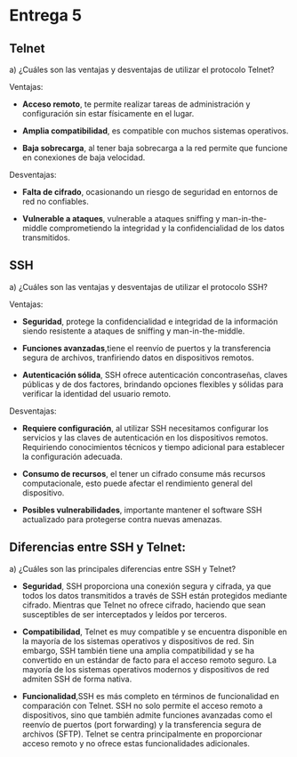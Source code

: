 # Entrega 5

## Telnet

a)  ¿Cuáles son las ventajas y desventajas de utilizar el protocolo Telnet?

Ventajas:
- **Acceso remoto**, te permite realizar tareas de administración y configuración sin estar físicamente en el lugar.

- **Amplia compatibilidad**, es compatible con muchos sistemas operativos.

- **Baja sobrecarga**, al tener baja sobrecarga a la red permite que funcione en conexiones de baja velocidad.
    
Desventajas:
- **Falta de cifrado**, ocasionando un riesgo de seguridad en entornos de red no confiables.

- **Vulnerable a ataques**, vulnerable a ataques sniffing y man-in-the-middle comprometiendo la integridad y la confidencialidad de los datos transmitidos.

## SSH

a)  ¿Cuáles son las ventajas y desventajas de utilizar el protocolo SSH?

Ventajas:
- **Seguridad**, protege la confidencialidad e integridad de la información siendo resistente a ataques de sniffing y man-in-the-middle.

- **Funciones avanzadas**,tiene el reenvío de puertos y la transferencia segura de archivos, tranfiriendo datos en dispositivos remotos.

- **Autenticación sólida**, SSH ofrece autenticación concontraseñas, claves públicas y de dos factores, brindando opciones flexibles y sólidas para verificar la identidad del usuario remoto.

Desventajas:

- **Requiere configuración**, al utilizar SSH necesitamos configurar los servicios y las claves de autenticación en los dispositivos remotos. Requiriendo conocimientos técnicos y tiempo adicional para establecer la configuración adecuada.

- **Consumo de recursos**, el tener un cifrado consume más recursos computacionale, esto puede afectar el rendimiento general del dispositivo.

- **Posibles vulnerabilidades**, importante mantener el software SSH actualizado para protegerse contra nuevas amenazas.


## Diferencias entre SSH y Telnet:

a) ¿Cuáles son las principales diferencias entre SSH y Telnet?

- **Seguridad**, SSH proporciona una conexión segura y cifrada, ya que todos los datos transmitidos a través de SSH están protegidos mediante cifrado. Mientras que Telnet no ofrece cifrado, haciendo que sean susceptibles de ser interceptados y leídos por terceros.

- **Compatibilidad**, Telnet es muy compatible y se encuentra disponible en la mayoría de los sistemas operativos y dispositivos de red. Sin embargo, SSH también tiene una amplia compatibilidad y se ha convertido en un estándar de facto para el acceso remoto seguro. La mayoría de los sistemas operativos modernos y dispositivos de red admiten SSH de forma nativa.

- **Funcionalidad**,SSH es más completo en términos de funcionalidad en comparación con Telnet. SSH no solo permite el acceso remoto a dispositivos, sino que también admite funciones avanzadas como el reenvío de puertos (port forwarding) y la transferencia segura de archivos (SFTP). Telnet se centra principalmente en proporcionar acceso remoto y no ofrece estas funcionalidades adicionales.

